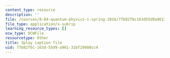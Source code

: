 ```yaml
---
content_type: resource
description: ''
file: /courses/8-04-quantum-physics-i-spring-2016/77b82f6c163d55d9a96131bf29980cc4_e0C1Bkcjrdc.vtt
file_type: application/x-subrip
learning_resource_types: []
ocw_type: OCWFile
resourcetype: Other
title: 3play caption file
uid: 77b82f6c-163d-55d9-a961-31bf29980cc4
---
```

